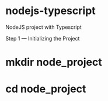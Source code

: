 # nodejs-typescript

NodeJS project with Typescript

Step 1 — Initializing the Project

# mkdir node_project

# cd node_project
